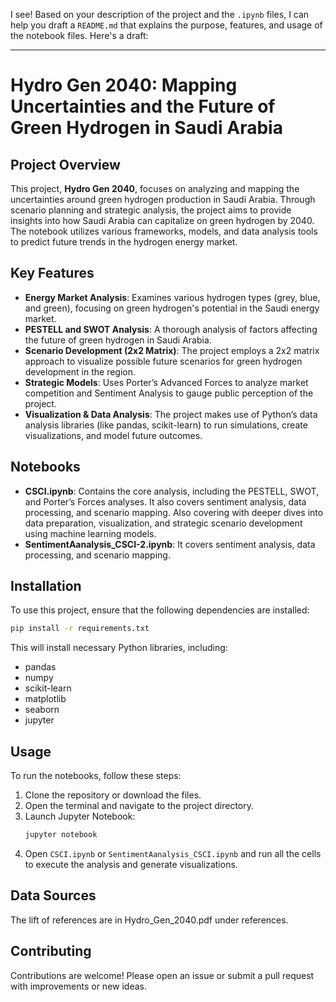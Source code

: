 I see! Based on your description of the project and the `.ipynb` files, I can help you draft a `README.md` that explains the purpose, features, and usage of the notebook files. Here's a draft:

---

# Hydro Gen 2040: Mapping Uncertainties and the Future of Green Hydrogen in Saudi Arabia

## Project Overview

This project, **Hydro Gen 2040**, focuses on analyzing and mapping the uncertainties around green hydrogen production in Saudi Arabia. Through scenario planning and strategic analysis, the project aims to provide insights into how Saudi Arabia can capitalize on green hydrogen by 2040. The notebook utilizes various frameworks, models, and data analysis tools to predict future trends in the hydrogen energy market.

## Key Features

- **Energy Market Analysis**: Examines various hydrogen types (grey, blue, and green), focusing on green hydrogen's potential in the Saudi energy market.
- **PESTELL and SWOT Analysis**: A thorough analysis of factors affecting the future of green hydrogen in Saudi Arabia.
- **Scenario Development (2x2 Matrix)**: The project employs a 2x2 matrix approach to visualize possible future scenarios for green hydrogen development in the region.
- **Strategic Models**: Uses Porter’s Advanced Forces to analyze market competition and Sentiment Analysis to gauge public perception of the project.
- **Visualization & Data Analysis**: The project makes use of Python’s data analysis libraries (like pandas, scikit-learn) to run simulations, create visualizations, and model future outcomes.

## Notebooks

- **CSCI.ipynb**: Contains the core analysis, including the PESTELL, SWOT, and Porter’s Forces analyses. It also covers sentiment analysis, data processing, and scenario mapping. Also covering with deeper dives into data preparation, visualization, and strategic scenario development using machine learning models.
- **SentimentAanalysis_CSCI-2.ipynb**: It covers sentiment analysis, data processing, and scenario mapping.

## Installation

To use this project, ensure that the following dependencies are installed:

```bash
pip install -r requirements.txt
```

This will install necessary Python libraries, including:
- pandas
- numpy
- scikit-learn
- matplotlib
- seaborn
- jupyter

## Usage

To run the notebooks, follow these steps:

1. Clone the repository or download the files.
2. Open the terminal and navigate to the project directory.
3. Launch Jupyter Notebook:
   ```bash
   jupyter notebook
   ```
4. Open `CSCI.ipynb` or `SentimentAanalysis_CSCI.ipynb` and run all the cells to execute the analysis and generate visualizations.

## Data Sources
The lift of references are in Hydro_Gen_2040.pdf under references.

## Contributing

Contributions are welcome! Please open an issue or submit a pull request with improvements or new ideas.
